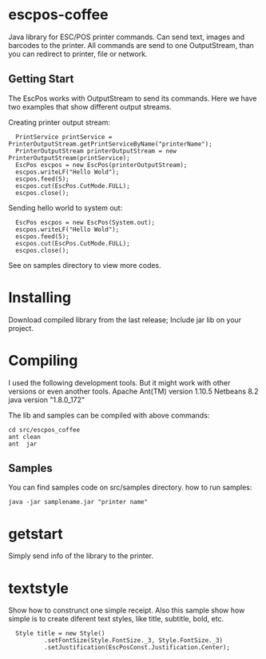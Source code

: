 # escpos-coffee

Java library for ESC/POS printer commands. Can send text, images and barcodes to the printer.
All commands are send to one OutputStream, than you can redirect to printer, file or network.

## Getting Start
The EscPos works with OutputStream to send its commands. Here we have two examples that show different output streams.

Creating printer output stream:
```
  PrintService printService = PrinterOutputStream.getPrintServiceByName("printerName");
  PrinterOutputStream printerOutputStream = new PrinterOutputStream(printService);
  EscPos escpos = new EscPos(printerOutputStream);
  escpos.writeLF("Hello Wold");
  escpos.feed(5);
  escpos.cut(EscPos.CutMode.FULL);
  escpos.close();

```

Sending hello world to system out:
```
  EscPos escpos = new EscPos(System.out);
  escpos.writeLF("Hello Wold");
  escpos.feed(5);
  escpos.cut(EscPos.CutMode.FULL);
  escpos.close();
```
See on samples directory to view more codes.

# Installing
Download compiled library from the last release;
Include jar lib on your project.


# Compiling
I used the following development tools. But it might work with other versions or even another tools.
Apache Ant(TM) version 1.10.5
Netbeans 8.2
java version "1.8.0_172"

The lib and samples can be compiled with above commands:
```
cd src/escpos_coffee
ant clean
ant  jar
```

## Samples
You can find samples code on src/samples directory.
how to run samples:
```
java -jar samplename.jar "printer name"
```

# getstart
Simply send info of the library to the printer.

# textstyle
Show how to construnct one simple receipt.
Also this sample show how simple is to create diferent text styles, like title, subtitle, bold, etc.
```
  Style title = new Style()
          .setFontSize(Style.FontSize._3, Style.FontSize._3)
          .setJustification(EscPosConst.Justification.Center);
```



